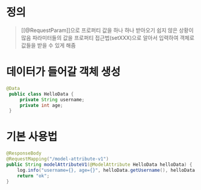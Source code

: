 # 정의

>[[@RequestParam]]으로 프로퍼티 값을 하나 하나 받아오기 쉽지 않은 상황이 많음
>파라미터들의 값을 프로퍼티 접근법(setXXX)으로 알아서 입력하여 객체로 값들을 받을 수 있게 해줌

# 데이터가 들어갈 객체 생성
```java
@Data
 public class HelloData {
     private String username;
     private int age;
 }
```

# 기본 사용법
```java
@ResponseBody
@RequestMapping("/model-attribute-v1")
public String modelAttributeV1(@ModelAttribute HelloData helloData) {
    log.info("username={}, age={}", helloData.getUsername(), helloData.getAge());
    return "ok";
}
```